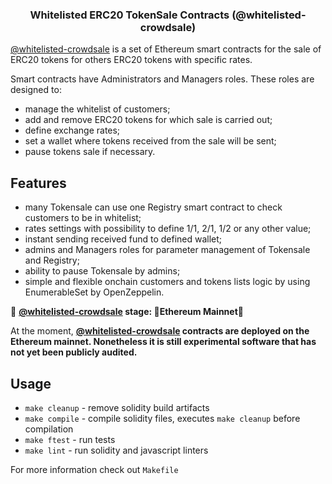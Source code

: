 <h3 align="center">Whitelisted ERC20 TokenSale Contracts (@whitelisted-crowdsale)</h3><div align="center"></div>

[@whitelisted-crowdsale](https://github.com/galtproject/whitelisted-crowdsale) is a set of Ethereum smart contracts for the sale of ERC20 tokens for others ERC20 tokens with specific rates. 

Smart contracts have Administrators and Managers roles. These roles are designed to:
- manage the whitelist of customers;
- add and remove ERC20 tokens for which sale is carried out;
- define exchange rates;
- set a wallet where tokens received from the sale will be sent;
- pause tokens sale if necessary.

## Features
- many Tokensale can use one Registry smart contract to check customers to be in whitelist;
- rates settings with possibility to define 1/1, 2/1, 1/2 or any other value;
- instant sending received fund to defined wallet;
- admins and Managers roles for parameter management of Tokensale and Registry;
- ability to pause Tokensale by admins;
- simple and flexible onchain customers and tokens lists logic by using EnumerableSet by OpenZeppelin.


:construction: **[@whitelisted-crowdsale](https://github.com/galtproject/whitelisted-crowdsale) stage: :tada:Ethereum Mainnet:tada:**

At the moment, **[@whitelisted-crowdsale](https://github.com/galtproject/whitelisted-crowdsale) contracts are deployed on the Ethereum mainnet. Nonetheless it is still experimental software that has not yet been publicly audited.**

## Usage

* `make cleanup` - remove solidity build artifacts
* `make compile` - compile solidity files, executes `make cleanup` before compilation
* `make ftest` - run tests
* `make lint` - run solidity and javascript linters

For more information check out `Makefile`
